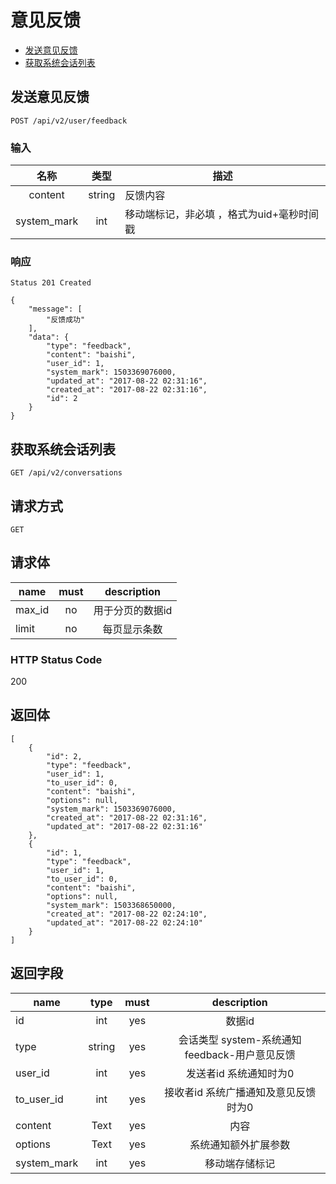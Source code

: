 # 意见反馈

- [发送意见反馈](#发送意见反馈)
- [获取系统会话列表](#获取系统会话列表)

## 发送意见反馈

```
POST /api/v2/user/feedback
```

### 输入
| 名称 | 类型 | 描述 |
|:----:|:----:|------|
| content | string | 反馈内容 |
| system_mark | int | 移动端标记，非必填 ，格式为uid+毫秒时间戳|

### 响应

```
Status 201 Created
```

```json5
{
    "message": [
        "反馈成功"
    ],
    "data": {
        "type": "feedback",
        "content": "baishi",
        "user_id": 1,
        "system_mark": 1503369076000,
        "updated_at": "2017-08-22 02:31:16",
        "created_at": "2017-08-22 02:31:16",
        "id": 2
    }
}
```

## 获取系统会话列表

```
GET /api/v2/conversations
```
## 请求方式

```
GET
```

## 请求体

| name     | must     | description |
|----------|:--------:|:--------:|
|max_id    | no       | 用于分页的数据id |
|limit     | no       | 每页显示条数 |

### HTTP Status Code

200

## 返回体

```
[
    {
        "id": 2,
        "type": "feedback",
        "user_id": 1,
        "to_user_id": 0,
        "content": "baishi",
        "options": null,
        "system_mark": 1503369076000,
        "created_at": "2017-08-22 02:31:16",
        "updated_at": "2017-08-22 02:31:16"
    },
    {
        "id": 1,
        "type": "feedback",
        "user_id": 1,
        "to_user_id": 0,
        "content": "baishi",
        "options": null,
        "system_mark": 1503368650000,
        "created_at": "2017-08-22 02:24:10",
        "updated_at": "2017-08-22 02:24:10"
    }
]
```

## 返回字段

|name       | type     | must     | description |
|-----------|:--------:|:--------:|:-----------:|
|id         | int        | yes      | 数据id      |
|type       | string     | yes      | 会话类型 system-系统通知  feedback-用户意见反馈 |
|user_id    | int        | yes      | 发送者id   系统通知时为0 |
|to_user_id | int        | yes      | 接收者id    系统广播通知及意见反馈时为0  |
|content    | Text       | yes      | 内容      |
|options    | Text       | yes      | 系统通知额外扩展参数      |
|system_mark | int     | yes      | 移动端存储标记 |
